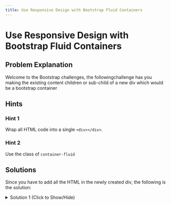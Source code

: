 ```yaml
---
title: Use Responsive Design with Bootstrap Fluid Containers
---
```

# Use Responsive Design with Bootstrap Fluid Containers

## Problem Explanation
Welcome to the Bootstrap challenges, the followingchallenge has you making the existing content children or sub-child of a new div which would be a bootstrap container

## Hints

### Hint 1

Wrap all HTML code into a single ``` <div></div> ```.

### Hint 2

Use the class of ``` container-fluid ```

## Solutions

Since you have to add all the HTML in the newly created div, the following is the solution:

<details><summary>Solution 1 (Click to Show/Hide)</summary>

```html
<div class="container-fluid>

</div>
```

**NOTE:** IN the above solution, the ``` ... ``` represents the HTML which was already present.
</details>
